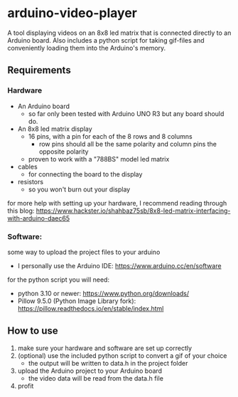 # arduino-video-player
A tool displaying videos on an 8x8 led matrix that is connected directly to an Arduino board. Also includes a python script for taking gif-files and conveniently loading them into the Arduino's memory.

## Requirements

### Hardware
- An Arduino board
  - so far only been tested with Arduino UNO R3 but any board should do.
- An 8x8 led matrix display
  - 16 pins, with a pin for each of the 8 rows and 8 columns
    - row pins should all be the same polarity and column pins the opposite polarity
  - proven to work with a "788BS" model led matrix
- cables
  - for connecting the board to the display
- resistors
  - so you won't burn out your display

for more help with setting up your hardware, I recommend reading through this blog: https://www.hackster.io/shahbaz75sb/8x8-led-matrix-interfacing-with-arduino-daec65


### Software:
some way to upload the project files to your arduino
- I personally use the Arduino IDE: https://www.arduino.cc/en/software

for the python script you will need:
- python 3.10 or newer: https://www.python.org/downloads/
- Pillow 9.5.0 (Python Image Library fork): https://pillow.readthedocs.io/en/stable/index.html


## How to use

1. make sure your hardware and software are set up correctly
2. (optional) use the included python script to convert a gif of your choice
    - the output will be written to data.h in the project folder
4. upload the Arduino project to your Arduino board
    - the video data will be read from the data.h file
5. profit
